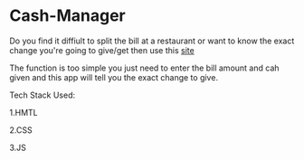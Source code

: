 # Cash-Manager
Do you find it diffiult to split the bill at a restaurant or want to know the exact change you're going to give/get then use this [site](https://cash-manager-js.netlify.app/)


The function is too simple you just need to enter the bill amount and cah given and this app will tell you the exact change to give.

Tech Stack Used:

1.HMTL

2.CSS


3.JS
